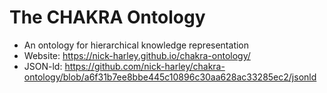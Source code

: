 # The CHAKRA Ontology

- An ontology for hierarchical knowledge representation 
- Website: <https://nick-harley.github.io/chakra-ontology/>
- JSON-ld: <https://github.com/nick-harley/chakra-ontology/blob/a6f31b7ee8bbe445c10896c30aa628ac33285ec2/jsonld>
